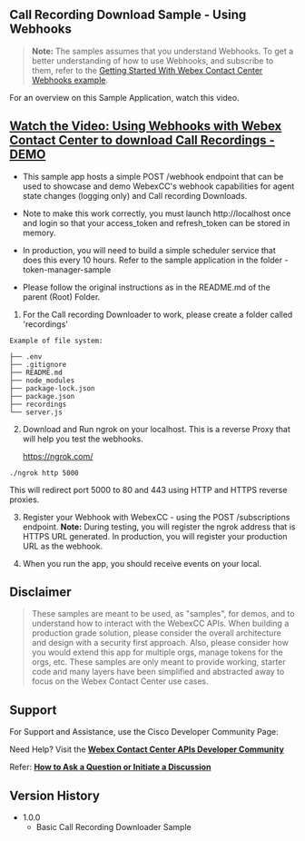 ## Call Recording Download Sample - Using Webhooks

> **Note:** The samples assumes that you understand Webhooks. To get a better understanding of how to use Webhooks, and subscribe to them, refer to the [Getting Started With Webex Contact Center Webhooks example](https://github.com/CiscoDevNet/webex-contact-center-api-samples/tree/main/webhook-email-notify-sample).

For an overview on this Sample Application, watch this video.

## [Watch the Video: Using Webhooks with Webex Contact Center to download Call Recordings - DEMO](https://app.vidcast.io/share/829d129e-935e-42cd-9f2b-4d018388baa3)

- This sample app hosts a simple POST /webhook endpoint that can be used to showcase and demo WebexCC's webhook capabilities for agent state changes (logging only) and Call recording Downloads.

- Note to make this work correctly, you must launch http://localhost once and login so that your access_token and refresh_token can be stored in memory.

- In production, you will need to build a simple scheduler service that does this every 10 hours. Refer to the sample application in the folder - token-manager-sample

- Please follow the original instructions as in the README.md of the parent (Root) Folder.

1. For the Call recording Downloader to work, please create a folder called 'recordings'

`Example of file system:`

```
├── .env
├── .gitignore
├── README.md
├── node_modules
├── package-lock.json
├── package.json
├── recordings
└── server.js
```

2. Download and Run ngrok on your localhost. This is a reverse Proxy that will help you test the webhooks.

   https://ngrok.com/

`./ngrok http 5000`

This will redirect port 5000 to 80 and 443 using HTTP and HTTPS reverse proxies.

3. Register your Webhook with WebexCC - using the POST /subscriptions endpoint.
   **Note:** During testing, you will register the ngrok address that is HTTPS URL generated. In production, you will register your production URL as the webhook.

4. When you run the app, you should receive events on your local.

## Disclaimer

> These samples are meant to be used, as "samples", for demos, and to understand how to interact with the WebexCC APIs.
> When building a production grade solution, please consider the overall architecture and design with a security first approach.
> Also, please consider how you would extend this app for multiple orgs, manage tokens for the orgs, etc.
> These samples are only meant to provide working, starter code and many layers have been simplified and abstracted away to focus on the Webex Contact Center use cases.

## Support

For Support and Assistance, use the Cisco Developer Community Page:

Need Help? Visit the **[Webex Contact Center APIs Developer Community](https://community.cisco.com/t5/contact-center/bd-p/j-disc-dev-contact-center)**

Refer: **[How to Ask a Question or Initiate a Discussion](https://community.cisco.com/t5/contact-center/webex-contact-center-apis-developer-community-and-support/m-p/4558270)**

## Version History

- 1.0.0
  - Basic Call Recording Downloader Sample
